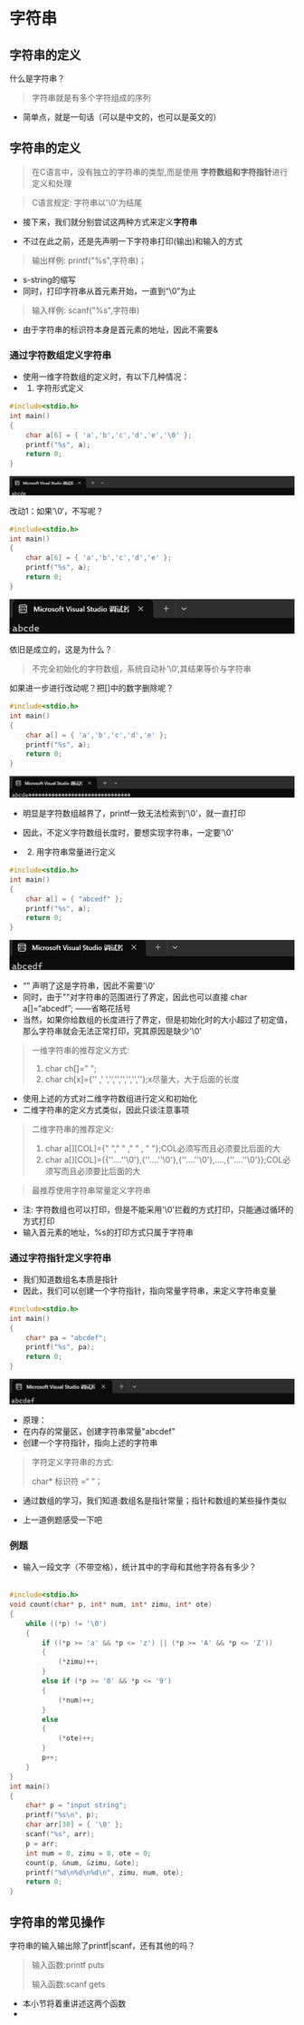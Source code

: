 # 字符串

## 字符串的定义

什么是字符串？

> 字符串就是有多个字符组成的序列

* 简单点，就是一句话（可以是中文的，也可以是英文的）

## 字符串的定义

> 在C语言中，没有独立的字符串的类型,而是使用 **字符数组和字符指针**进行定义和处理

> C语言规定: 字符串以'\0'为结尾

* 接下来，我们就分别尝试这两种方式来定义**字符串**

* 不过在此之前，还是先声明一下字符串打印(输出)和输入的方式

> 输出样例: printf("%s",字符串)；

* s-string的缩写
* 同时，打印字符串从首元素开始，一直到“\0”为止

> 输入样例: scanf("%s",字符串)

* 由于字符串的标识符本身是首元素的地址，因此不需要&

### 通过字符数组定义字符串

* 使用一维字符数组的定义时，有以下几种情况：
* 1. 字符形式定义

~~~c
#include<stdio.h>
int main()
{
	char a[6] = { 'a','b','c','d','e','\0' };
	printf("%s", a);
	return 0;
}
~~~

![image-20241205133808743](Untitled.assets/image-20241205133808743.png)

改动1：如果’\0‘，不写呢？

~~~c
#include<stdio.h>
int main()
{
	char a[6] = { 'a','b','c','d','e' };
	printf("%s", a);
	return 0;
}
~~~

![image-20241205133928282](Untitled.assets/image-20241205133928282.png)

依旧是成立的，这是为什么？

> 不完全初始化的字符数组，系统自动补’\0‘,其结果等价与字符串

如果进一步进行改动呢？把[]中的数字删除呢？

~~~c
#include<stdio.h>
int main()
{
	char a[] = { 'a','b','c','d','e' };
	printf("%s", a);
	return 0;
}
~~~

![image-20241205134135604](Untitled.assets/image-20241205134135604.png)

* 明显是字符数组越界了，printf一致无法检索到'\0'，就一直打印
* 因此，不定义字符数组长度时，要想实现字符串，一定要'\0'

* 2. 用字符串常量进行定义

~~~c
#include<stdio.h>
int main()
{
	char a[] = { "abcedf" };
    printf("%s", a);
	return 0;
}
~~~

![image-20241205134847302](Untitled.assets/image-20241205134847302.png)

* “” 声明了这是字符串，因此不需要’\0‘
* 同时，由于""对字符串的范围进行了界定，因此也可以直接 char a[]=“abcedf”; ——省略花括号
* 当然，如果你给数组的长度进行了界定，但是初始化时的大小超过了初定值，那么字符串就会无法正常打印，究其原因是缺少'\0'

> 一维字符串的推荐定义方式:
>
> 1. char ch[]="       ";
> 2. char ch[x]={'' ,' ','','','','','',''};x尽量大，大于后面的长度

* 使用上述的方式对二维字符数组进行定义和初始化
* 二维字符串的定义方式类似，因此只谈注意事项

> 二维字符串的推荐定义:
>
> 1. char a\[][COL]={" "," " ," " , " "};COL必须写而且必须要比后面的大
> 2. char a\[][COL]={{''....''\0'},{''....''\0'},{''....''\0'},....,{''....''\0'}};COL必须写而且必须要比后面的大

> 最推荐使用字符串常量定义字符串

* 注: 字符数组也可以打印，但是不能采用'\0'拦截的方式打印，只能通过循环的方式打印
* 输入首元素的地址，%s的打印方式只属于字符串

### 通过字符指针定义字符串

* 我们知道数组名本质是指针
* 因此，我们可以创建一个字符指针，指向常量字符串，来定义字符串变量

~~~c
#include<stdio.h>
int main()
{
	char* pa = "abcdef";
	printf("%s", pa);
	return 0;
}
~~~

![image-20241205141520418](Untitled.assets/image-20241205141520418.png)

* 原理： 
* 在内存的常量区，创建字符串常量"abcdef"
* 创建一个字符指针，指向上述的字符串

>  字符定义字符串的方式:
>
> char* 标识符 =“   ”；

* 通过数组的学习，我们知道:数组名是指针常量；指针和数组的某些操作类似

* 上一道例题感受一下吧

### 例题

* 输入一段文字（不带空格），统计其中的字母和其他字符各有多少？

~~~c

#include<stdio.h>
void count(char* p, int* num, int* zimu, int* ote)
{
	while ((*p) != '\0')
	{
		if ((*p >= 'a' && *p <= 'z') || (*p >= 'A' && *p <= 'Z'))
		{
			(*zimu)++;
		}
		else if (*p >= '0' && *p <= '9')
		{
			(*num)++;
		}
		else
		{
			(*ote)++;
		}
		p++;
	}
}
int main()
{
	char* p = "input string";
	printf("%s\n", p);
	char arr[30] = { '\0' };
	scanf("%s", arr);
	p = arr;
	int num = 0, zimu = 0, ote = 0;
	count(p, &num, &zimu, &ote);
	printf("%d\n%d\n%d\n", zimu, num, ote);
	return 0;
}
~~~

## 字符串的常见操作

字符串的输入输出除了printf|scanf，还有其他的吗？

> 输入函数:printf puts
>
> 输入函数:scanf gets

* 本小节将着重讲述这两个函数
* 